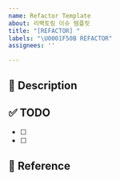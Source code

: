 ```yaml
---
name: Refactor Template
about: 리팩토링 이슈 템플릿
title: "[REFACTOR] "
labels: "\U0001F50B REFACTOR"
assignees: ''

---
```


## 💭 Description


## ✅ TODO
- [ ] 
- [ ] 

## 🔎 Reference
